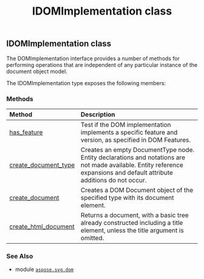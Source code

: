 ﻿---
title: IDOMImplementation class
second_title: Aspose.SVG for Python via .NET API References
description: 
type: docs
weight: 160
url: /python-net/aspose.svg.dom/idomimplementation/
is_root: false
---

## IDOMImplementation class

The DOMImplementation interface provides a number of methods for performing operations that are independent of any particular instance of the document object model.



The IDOMImplementation type exposes the following members:

### Methods
| Method | Description |
| :- | :- |
| [has_feature](/svg/python-net/aspose.svg.dom/idomimplementation/has_feature/#) | Test if the DOM implementation implements a specific feature and version, as specified in DOM Features. |
| [create_document_type](/svg/python-net/aspose.svg.dom/idomimplementation/create_document_type/#str-str-str) | Creates an empty DocumentType node. Entity declarations and notations are not made available. Entity reference expansions and default attribute additions do not occur. |
| [create_document](/svg/python-net/aspose.svg.dom/idomimplementation/create_document/#str-str-aspose.svg.dom.DocumentType) | Creates a DOM Document object of the specified type with its document element. |
| [create_html_document](/svg/python-net/aspose.svg.dom/idomimplementation/create_html_document/#str) | Returns a document, with a basic tree already constructed including a title element, unless the title argument is omitted. |



### See Also
* module [`aspose.svg.dom`](..)
